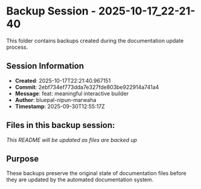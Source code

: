 # Backup Session - 2025-10-17_22-21-40

This folder contains backups created during the documentation update process.

## Session Information
- **Created**: 2025-10-17T22:21:40.967151
- **Commit**: 2ebf734ef773dda7e327fde803be922914a741a4
- **Message**: feat: meaningful interactive builder
- **Author**: bluepal-nipun-marwaha
- **Timestamp**: 2025-09-30T12:55:17Z

## Files in this backup session:
*This README will be updated as files are backed up*

## Purpose
These backups preserve the original state of documentation files before they are updated by the automated documentation system.
